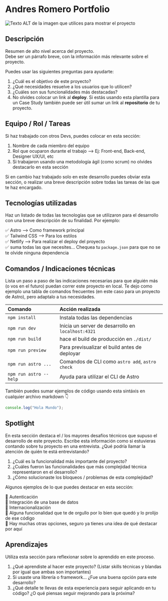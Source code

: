 # Andres Romero Portfolio

<!-- Coloca una imagen representativa de tu desarrollo siempre que puedas -->

![Texto ALT de la imagen que utilices para mostrar el proyecto](https://images.unsplash.com/photo-1521985179118-6008b8cef2c2?q=80&w=1470&auto=format&fit=crop&ixlib=rb-4.0.3&ixid=M3wxMjA3fDB8MHxwaG90by1wYWdlfHx8fGVufDB8fHx8fA%3D%3D)

## Descripción

Resumen de alto nivel acerca del proyecto.  
Debe ser un párrafo breve, con la información más relevante sobre el proyecto.  

Puedes usar las siguientes preguntas para ayudarte:

1. ¿Cuál es el objetivo de este proyecto?
2. ¿Qué necesidades resuelve a los usuarios que lo utilicen?
3. ¿Cuáles son sus funcionalidades más destacadas?
4. No olvides colocar un link al **deploy**. Si estás usando esta plantilla para un Case Study también puede ser útil sumar un link al **repositorio** de tu proyecto.

## Equipo / Rol / Tareas

Si haz trabajado con otros Devs, puedes colocar en esta sección:

1. Nombre de cada miembro del equipo
2. Rol que ocuparon durante el trabajo --> Ej: Front-end, Back-end, Designer UX/UI, etc
3. Si trabajaron usando una metodología ágil (como scrum) no olvides destacarlo en esta sección

Si en cambio haz trabajado solo en este desarrollo puedes obviar esta sección, o realizar una breve descripción sobre todas las tareas de las que te haz encargado.

## Tecnologías utilizadas

Haz un listado de todas las tecnologías que se utilizaron para el desarrollo con una breve descripción de su finalidad. Por ejemplo:

✅ Astro --> Como framework principal  
✅ Tailwind CSS --> Para los estilos  
✅ Netlify --> Para realizar el deploy del proyecto  
✅ suma todas las que necesites... Chequea tu `package.json` para que no se te olvide ninguna dependencia  

## Comandos / Indicaciones técnicas

Lista un paso a paso de las indicaciones necesarias para que alguién más (o vos en el futuro) puedan correr este proyecto en local. Te dejo como ejemplo una tabla de comandos frecuentes (en este caso para un proyecto de Astro), pero adaptalo a tus necesidades.

| Comando                | Acción realizada                                   |
| :--------------------- | :------------------------------------------------- |
| `npm install`          | Instala todas las dependencias                     |
| `npm run dev`          | Inicia un server de desarrollo en `localhost:4321` |
| `npm run build`        | hace el build de producción en `./dist/`           |
| `npm run preview`      | Para previsualizar el build antes de deployar      |
| `npm run astro ...`    | Comandos de CLI como `astro add`, `astro check`    |
| `npm run astro --help` | Ayuda para utilizar el CLI de Astro                |

También puedes sumar ejemplos de código usando esta sintáxis en cualquier archivo markdown 👇

```javascript
console.log("Hola Mundo");
```

## Spotlight

En esta sección destaca el / los mayores desafíos técnicos que supuso el desarrollo de este proyecto.
Escribe esta información como si estuvieras contando sobre tu proyecto en una entrevista. ¿Qué podría llamar la atención de quién te está entrevistando?

1. ¿Cuál es la funcionalidad más importante del proyecto?
2. ¿Cuáles fueron las funcionalidades que más complejidad técnica representaron en el desarrollo?
3. ¿Cómo solucionaste los bloqueos / problemas de esta complejidad?

Algunos ejemplos de lo que puedes destacar en esta sección:

🚀 Autenticación  
🚀 Integración de una base de datos  
🚀 Internacionalización  
🚀 Alguna funcionalidad que te de orgullo por lo bien que quedó y lo prolijo de ese código  
🚀 Hay muchas otras opciones, seguro ya tienes una idea de qué destacar por aquí  

## Aprendizajes

Utiliza esta sección para reflexionar sobre lo aprendido en este proceso.

1. ¿Qué aprendiste al hacer este proyecto? (Listar skills técnicas y blandas por igual que ambas son importantes)
2. Si usaste una librería o framework… ¿Fue una buena opción para este desarrollo?
3. ¿Qué detalle te llevas de esta experiencia para seguir aplicando en tu código? ¿O qué piensas seguir mejorando para la próxima?